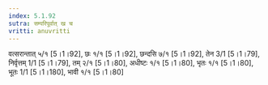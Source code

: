 ```yaml
---
index: 5.1.92
sutra: सम्परिपूर्वात्‌ ख च
vritti: anuvritti
---
```


वत्सरान्तात् ५/१ [5।1।92],  छः १/१ [5।1।92], छन्दसि ७/१ [5।1।92], तेन 3/1 [5।1।79], निर्वृत्तम् 1/1 [5।1।79],  तम् २/१ [5।1।80], अधीष्टः १/१ [5।1।80],  भृतः १/१ [5।1।80], भूतः 1/1 [5।1।180],  भावी  १/१ [5।1।80]